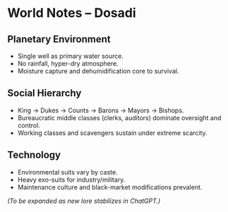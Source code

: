 # World Notes – Dosadi

## Planetary Environment
- Single well as primary water source.
- No rainfall, hyper-dry atmosphere.
- Moisture capture and dehumidification core to survival.

## Social Hierarchy
- King → Dukes → Counts → Barons → Mayors → Bishops.
- Bureaucratic middle classes (clerks, auditors) dominate oversight and control.
- Working classes and scavengers sustain under extreme scarcity.

## Technology
- Environmental suits vary by caste.
- Heavy exo-suits for industry/military.
- Maintenance culture and black-market modifications prevalent.

*(To be expanded as new lore stabilizes in ChatGPT.)*

